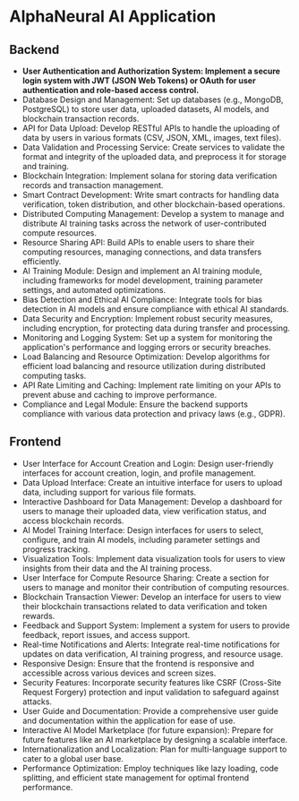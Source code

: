 # AlphaNeural AI Application

## Backend
* **User Authentication and Authorization System: Implement a secure login system with JWT (JSON Web Tokens) or OAuth for user authentication and role-based access control.**
* Database Design and Management: Set up databases (e.g., MongoDB, PostgreSQL) to store user data, uploaded datasets, AI models, and blockchain transaction records.
* API for Data Upload: Develop RESTful APIs to handle the uploading of data by users in various formats (CSV, JSON, XML, images, text files).
* Data Validation and Processing Service: Create services to validate the format and integrity of the uploaded data, and preprocess it for storage and training.
* Blockchain Integration: Implement solana for storing data verification records and transaction management.
* Smart Contract Development: Write smart contracts for handling data verification, token distribution, and other blockchain-based operations.
* Distributed Computing Management: Develop a system to manage and distribute AI training tasks across the network of user-contributed compute resources.
* Resource Sharing API: Build APIs to enable users to share their computing resources, managing connections, and data transfers efficiently.
* AI Training Module: Design and implement an AI training module, including frameworks for model development, training parameter settings, and automated optimizations.
* Bias Detection and Ethical AI Compliance: Integrate tools for bias detection in AI models and ensure compliance with ethical AI standards.
* Data Security and Encryption: Implement robust security measures, including encryption, for protecting data during transfer and processing.
* Monitoring and Logging System: Set up a system for monitoring the application's performance and logging errors or security breaches.
* Load Balancing and Resource Optimization: Develop algorithms for efficient load balancing and resource utilization during distributed computing tasks.
* API Rate Limiting and Caching: Implement rate limiting on your APIs to prevent abuse and caching to improve performance.
* Compliance and Legal Module: Ensure the backend supports compliance with various data protection and privacy laws (e.g., GDPR).

## Frontend

* User Interface for Account Creation and Login: Design user-friendly interfaces for account creation, login, and profile management.
* Data Upload Interface: Create an intuitive interface for users to upload data, including support for various file formats.
* Interactive Dashboard for Data Management: Develop a dashboard for users to manage their uploaded data, view verification status, and access blockchain records.
* AI Model Training Interface: Design interfaces for users to select, configure, and train AI models, including parameter settings and progress tracking.
* Visualization Tools: Implement data visualization tools for users to view insights from their data and the AI training process.
* User Interface for Compute Resource Sharing: Create a section for users to manage and monitor their contribution of computing resources.
* Blockchain Transaction Viewer: Develop an interface for users to view their blockchain transactions related to data verification and token rewards.
* Feedback and Support System: Implement a system for users to provide feedback, report issues, and access support.
* Real-time Notifications and Alerts: Integrate real-time notifications for updates on data verification, AI training progress, and resource usage.
* Responsive Design: Ensure that the frontend is responsive and accessible across various devices and screen sizes.
* Security Features: Incorporate security features like CSRF (Cross-Site Request Forgery) protection and input validation to safeguard against attacks.
* User Guide and Documentation: Provide a comprehensive user guide and documentation within the application for ease of use.
* Interactive AI Model Marketplace (for future expansion): Prepare for future features like an AI marketplace by designing a scalable interface.
* Internationalization and Localization: Plan for multi-language support to cater to a global user base.
* Performance Optimization: Employ techniques like lazy loading, code splitting, and efficient state management for optimal frontend performance.
